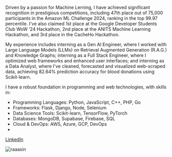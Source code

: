 Driven by a passion for Machine Lerning, I have achieved significant recognition in prestigious competitions, including 47th place out of 75,000 participants in the Amazon ML Challenge 2024, ranking in the top 99.97 percentile. I've also claimed 1st place at the Google Developer Students Club WoW ’24 Hackathon, 2nd place at the ANITS Machine Learning Hackathon, and 3rd place in the CacheHo Hackathon.

My experience includes interning as a Gen AI Engineer, where I worked with Large Language Models (LLMs) on Retrieval Augmented Generation (R.A.G.) and Knowledge Graphs; interning as a Full Stack Engineer, where I optimized web frameworks and enhanced user interfaces; and interning as a Data Analyst, where I've cleaned, forecasted and visualized web-scraped data, achieving 82.64% prediction accuracy for blood donations using Scikit-learn.

I have a robust foundation in programming and web technologies, with skills in:

- Programming Languages: Python, JavaScript, C++, PHP, Go
- Frameworks: Flask, Django, Node, Selenium
- Data Science Tools: Scikit-learn, TensorFlow, PyTorch
- Databases: MongoDB, Supabase, Firebase, SQL
- Cloud & DevOps: AWS, Azure, GCP, DevOps
- 
[LinkedIn](https://www.linkedin.com/in/raaasin/)
<p align="left">  <img src="https://komarev.com/ghpvc/?username=raaasin&label=Visitors&color=0e75b6&style=flat" alt="raaasin" /> </p>


